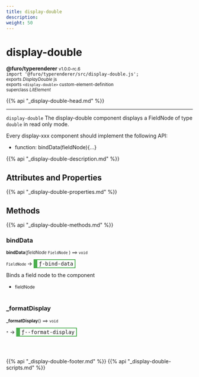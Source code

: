 ```yaml
---
title: display-double
description: 
weight: 50
---
```


# display-double
**@furo/typerenderer** <small>v1.0.0-rc.6</small>
<br>`import '@furo/typerenderer/src/display-double.js';`<small>
<br>exports *DisplayDouble* js
<br>exports `<display-double>` custom-element-definition
<br>superclass *LitElement*</small>

{{% api "_display-double-head.md" %}}

****

`display-double`
The display-double component displays a FieldNode of type `double` in read only mode.

Every display-xxx component should implement the following API:
- function: bindData(fieldNode){...}

{{% api "_display-double-description.md" %}}


## Attributes and Properties
{{% api "_display-double-properties.md" %}}






## Methods
{{% api "_display-double-methods.md" %}}


### **bindData**
<small>**bindData**(*fieldNode* `FieldNode` ) ⟹ `void`</small>

<small>`FieldNode` </small> →
<span  style="border-width:2px 2px 2px 10px; border-style: solid;border-color:  rgb(76, 175, 80);font-family:monospace; padding:2px 4px;">ƒ-bind-data</span>

Binds a field node to the component

- <small>fieldNode </small>
<br><br>

### **_formatDisplay**
<small>**_formatDisplay**() ⟹ `void`</small>

<small>`*`</small> →
<span  style="border-width:2px 2px 2px 10px; border-style: solid;border-color:  rgb(76, 175, 80);font-family:monospace; padding:2px 4px;">ƒ--format-display</span>



<br><br>





{{% api "_display-double-footer.md" %}}
{{% api "_display-double-scripts.md" %}}
